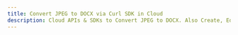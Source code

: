 ---title: Convert JPEG to DOCX via Curl SDK in Clouddescription: Cloud APIs & SDKs to Convert JPEG to DOCX. Also Create, Edit & Render Microsoft Word & OpenOffice documents in the Cloud.---